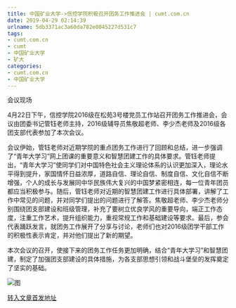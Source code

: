 ```yaml
---
title: 中国矿业大学->信控学院积极召开团务工作推进会 | cumt.com.cn
date: 2019-04-29 02:14:39
urlname: 5db3371ac3a60da782e0045227d531c7
tags: 
- cumt.com.cn
- cumt
- 中国矿业大学
- 矿大
categories:
- cumt.com.cn
- 中国矿业大学
---
```


会议现场

4月22日下午，信控学院2016级在松苑3号楼党员工作站召开团务工作推进会，会议由团委书记管钰老师主持，2016级辅导员焦敬超老师、李少杰老师及2016级各团支部代表参加了本次会议。

会议伊始，管钰老师对近期学院的重点团务工作进行了回顾和总结，进一步强调了“青年大学习”网上团课的重要意义和智慧团建工作的具体要求。管钰老师提出，“青年大学习”使同学们对中国特色社会主义理论体系的认识更加深入，理论水平得到提升，家国情怀日益浓厚，道路自信、理论自信、制度自信、文化自信不断增强，个人的成长与发展同中华民族伟大复兴的中国梦紧密相连，每一位青年团员都应当积极参与。随后，管钰老师对近期的智慧团建工作进行具体部署，讲解了工作中常见的问题，并对同学们提出的问题进行了解答。焦敬超老师、李少杰老师分别围绕团支部建设和班级管理，补充了要树立优良学风的重要导向，端正工作态度，注重工作艺术，提升组织能力，重视常规工作和基础建设等要求。最后，参会代表踊跃发言，就团务工作展开了分享与讨论，老师们也对2016级团学干部工作的积极性表示肯定，并对他们提出了新的期望。

本次会议的召开，使接下来的团务工作任务更加明确，结合“青年大学习”和智慧团建，制定了加强团支部建设的具体措施，为各支部思想引领和战斗堡垒的发挥奠定了坚实的基础。

![图](http://xwzx.cumt.edu.cn/_upload/article/images/b0/d4/624f41db44b6b46a6be2e1f0b8cc/a04c88e4-3fc6-41f9-930c-40d6010003d4.png)

[转入文章首发地址](http://xwzx.cumt.edu.cn/f5/24/c523a521508/page.htm)